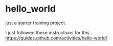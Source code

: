# hello_world
just a starter training project

I just followed these instructions for this.. https://guides.github.com/activities/hello-world/
